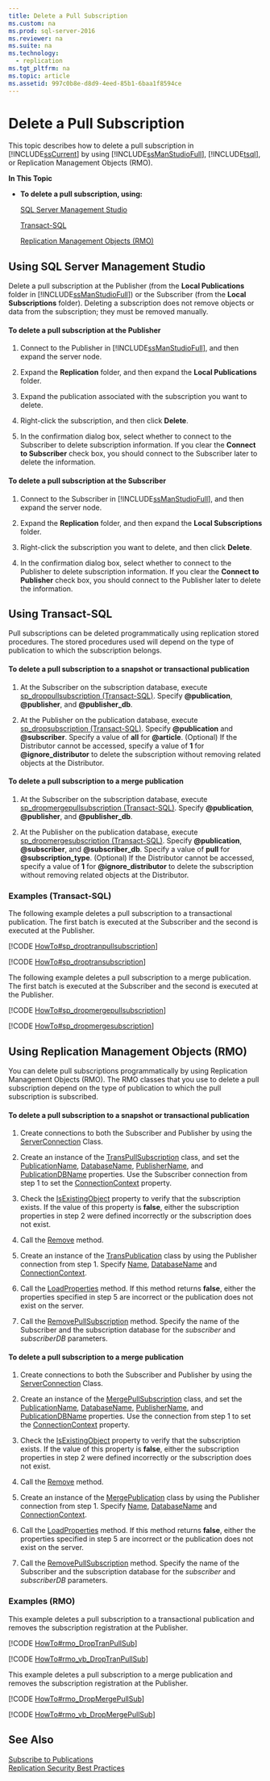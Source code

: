 ```yaml
---
title: Delete a Pull Subscription
ms.custom: na
ms.prod: sql-server-2016
ms.reviewer: na
ms.suite: na
ms.technology: 
  - replication
ms.tgt_pltfrm: na
ms.topic: article
ms.assetid: 997c0b8e-d8d9-4eed-85b1-6baa1f8594ce
---
```

# Delete a Pull Subscription
  This topic describes how to delete a pull subscription in [!INCLUDE[ssCurrent](../../Token\Other/ssCurrent_md.md)] by using [!INCLUDE[ssManStudioFull](../../Token\Other/ssManStudioFull_md.md)], [!INCLUDE[tsql](../../Token\Other/tsql_md.md)], or Replication Management Objects \(RMO\).  
  
 **In This Topic**  
  
-   **To delete a pull subscription, using:**  
  
     [SQL Server Management Studio](#SSMSProcedure)  
  
     [Transact\-SQL](#TsqlProcedure)  
  
     [Replication Management Objects \(RMO\)](#RMOProcedure)  
  
##  <a name="SSMSProcedure"></a> Using SQL Server Management Studio  
 Delete a pull subscription at the Publisher \(from the **Local Publications** folder in [!INCLUDE[ssManStudioFull](../../Token\Other/ssManStudioFull_md.md)]\) or the Subscriber \(from the **Local Subscriptions** folder\). Deleting a subscription does not remove objects or data from the subscription; they must be removed manually.  
  
#### To delete a pull subscription at the Publisher  
  
1.  Connect to the Publisher in [!INCLUDE[ssManStudioFull](../../Token\Other/ssManStudioFull_md.md)], and then expand the server node.  
  
2.  Expand the **Replication** folder, and then expand the **Local Publications** folder.  
  
3.  Expand the publication associated with the subscription you want to delete.  
  
4.  Right\-click the subscription, and then click **Delete**.  
  
5.  In the confirmation dialog box, select whether to connect to the Subscriber to delete subscription information. If you clear the **Connect to Subscriber** check box, you should connect to the Subscriber later to delete the information.  
  
#### To delete a pull subscription at the Subscriber  
  
1.  Connect to the Subscriber in [!INCLUDE[ssManStudioFull](../../Token\Other/ssManStudioFull_md.md)], and then expand the server node.  
  
2.  Expand the **Replication** folder, and then expand the **Local Subscriptions** folder.  
  
3.  Right\-click the subscription you want to delete, and then click **Delete**.  
  
4.  In the confirmation dialog box, select whether to connect to the Publisher to delete subscription information. If you clear the **Connect to Publisher** check box, you should connect to the Publisher later to delete the information.  
  
##  <a name="TsqlProcedure"></a> Using Transact\-SQL  
 Pull subscriptions can be deleted programmatically using replication stored procedures. The stored procedures used will depend on the type of publication to which the subscription belongs.  
  
#### To delete a pull subscription to a snapshot or transactional publication  
  
1.  At the Subscriber on the subscription database, execute [sp_droppullsubscription &#40;Transact-SQL&#41;](../Topic/sp_droppullsubscription%20\(Transact-SQL\).md). Specify **@publication**, **@publisher**, and **@publisher\_db**.  
  
2.  At the Publisher on the publication database, execute [sp_dropsubscription &#40;Transact-SQL&#41;](../Topic/sp_dropsubscription%20\(Transact-SQL\).md). Specify **@publication** and **@subscriber**. Specify a value of **all** for **@article**. \(Optional\) If the Distributor cannot be accessed, specify a value of **1** for **@ignore\_distributor** to delete the subscription without removing related objects at the Distributor.  
  
#### To delete a pull subscription to a merge publication  
  
1.  At the Subscriber on the subscription database, execute [sp_dropmergepullsubscription &#40;Transact-SQL&#41;](../Topic/sp_dropmergepullsubscription%20\(Transact-SQL\).md). Specify **@publication**, **@publisher**, and **@publisher\_db**.  
  
2.  At the Publisher on the publication database, execute [sp_dropmergesubscription &#40;Transact-SQL&#41;](../Topic/sp_dropmergesubscription%20\(Transact-SQL\).md). Specify **@publication**, **@subscriber**, and **@subscriber\_db**. Specify a value of **pull** for **@subscription\_type**. \(Optional\) If the Distributor cannot be accessed, specify a value of **1** for **@ignore\_distributor** to delete the subscription without removing related objects at the Distributor.  
  
###  <a name="TsqlExample"></a> Examples \(Transact\-SQL\)  
 The following example deletes a pull subscription to a transactional publication. The first batch is executed at the Subscriber and the second is executed at the Publisher.  
  
 [!CODE [HowTo#sp_droptranpullsubscription](../CodeSnippet/SQL15/replication/howto#sp_droptranpullsubscription)]  
  
 [!CODE [HowTo#sp_droptransubscription](../CodeSnippet/SQL15/replication/howto#sp_droptransubscription)]  
  
 The following example deletes a pull subscription to a merge publication. The first batch is executed at the Subscriber and the second is executed at the Publisher.  
  
 [!CODE [HowTo#sp_dropmergepullsubscription](../CodeSnippet/SQL15/replication/howto#sp_dropmergepullsubscription)]  
  
 [!CODE [HowTo#sp_dropmergesubscription](../CodeSnippet/SQL15/replication/howto#sp_dropmergesubscription)]  
  
##  <a name="RMOProcedure"></a> Using Replication Management Objects \(RMO\)  
 You can delete pull subscriptions programmatically by using Replication Management Objects \(RMO\). The RMO classes that you use to delete a pull subscription depend on the type of publication to which the pull subscription is subscribed.  
  
#### To delete a pull subscription to a snapshot or transactional publication  
  
1.  Create connections to both the Subscriber and Publisher by using the [ServerConnection](assetId:///T:Microsoft.SqlServer.Management.Common.ServerConnection) Class.  
  
2.  Create an instance of the [TransPullSubscription](assetId:///T:Microsoft.SqlServer.Replication.TransPullSubscription) class, and set the [PublicationName](assetId:///P:Microsoft.SqlServer.Replication.PullSubscription.PublicationName), [DatabaseName](assetId:///P:Microsoft.SqlServer.Replication.PullSubscription.DatabaseName), [PublisherName](assetId:///P:Microsoft.SqlServer.Replication.PullSubscription.PublisherName), and [PublicationDBName](assetId:///P:Microsoft.SqlServer.Replication.PullSubscription.PublicationDBName) properties. Use the Subscriber connection from step 1 to set the [ConnectionContext](assetId:///P:Microsoft.SqlServer.Replication.ReplicationObject.ConnectionContext) property.  
  
3.  Check the [IsExistingObject](assetId:///P:Microsoft.SqlServer.Replication.ReplicationObject.IsExistingObject) property to verify that the subscription exists. If the value of this property is **false**, either the subscription properties in step 2 were defined incorrectly or the subscription does not exist.  
  
4.  Call the [Remove](assetId:///M:Microsoft.SqlServer.Replication.PullSubscription.Remove) method.  
  
5.  Create an instance of the [TransPublication](assetId:///T:Microsoft.SqlServer.Replication.TransPublication) class by using the Publisher connection from step 1. Specify [Name](assetId:///P:Microsoft.SqlServer.Replication.Publication.Name), [DatabaseName](assetId:///P:Microsoft.SqlServer.Replication.Publication.DatabaseName) and [ConnectionContext](assetId:///P:Microsoft.SqlServer.Replication.ReplicationObject.ConnectionContext).  
  
6.  Call the [LoadProperties](assetId:///M:Microsoft.SqlServer.Replication.ReplicationObject.LoadProperties) method. If this method returns **false**, either the properties specified in step 5 are incorrect or the publication does not exist on the server.  
  
7.  Call the [RemovePullSubscription](assetId:///M:Microsoft.SqlServer.Replication.TransPublication.RemovePullSubscription(System.String,System.String)) method. Specify the name of the Subscriber and the subscription database for the *subscriber* and *subscriberDB* parameters.  
  
#### To delete a pull subscription to a merge publication  
  
1.  Create connections to both the Subscriber and Publisher by using the [ServerConnection](assetId:///T:Microsoft.SqlServer.Management.Common.ServerConnection) Class.  
  
2.  Create an instance of the [MergePullSubscription](assetId:///T:Microsoft.SqlServer.Replication.MergePullSubscription) class, and set the [PublicationName](assetId:///P:Microsoft.SqlServer.Replication.PullSubscription.PublicationName), [DatabaseName](assetId:///P:Microsoft.SqlServer.Replication.PullSubscription.DatabaseName), [PublisherName](assetId:///P:Microsoft.SqlServer.Replication.PullSubscription.PublisherName), and [PublicationDBName](assetId:///P:Microsoft.SqlServer.Replication.PullSubscription.PublicationDBName) properties. Use the connection from step 1 to set the [ConnectionContext](assetId:///P:Microsoft.SqlServer.Replication.ReplicationObject.ConnectionContext) property.  
  
3.  Check the [IsExistingObject](assetId:///P:Microsoft.SqlServer.Replication.ReplicationObject.IsExistingObject) property to verify that the subscription exists. If the value of this property is **false**, either the subscription properties in step 2 were defined incorrectly or the subscription does not exist.  
  
4.  Call the [Remove](assetId:///M:Microsoft.SqlServer.Replication.PullSubscription.Remove) method.  
  
5.  Create an instance of the [MergePublication](assetId:///T:Microsoft.SqlServer.Replication.MergePublication) class by using the Publisher connection from step 1. Specify [Name](assetId:///P:Microsoft.SqlServer.Replication.Publication.Name), [DatabaseName](assetId:///P:Microsoft.SqlServer.Replication.Publication.DatabaseName) and [ConnectionContext](assetId:///P:Microsoft.SqlServer.Replication.ReplicationObject.ConnectionContext).  
  
6.  Call the [LoadProperties](assetId:///M:Microsoft.SqlServer.Replication.ReplicationObject.LoadProperties) method. If this method returns **false**, either the properties specified in step 5 are incorrect or the publication does not exist on the server.  
  
7.  Call the [RemovePullSubscription](assetId:///M:Microsoft.SqlServer.Replication.MergePublication.RemovePullSubscription(System.String,System.String)) method. Specify the name of the Subscriber and the subscription database for the *subscriber* and *subscriberDB* parameters.  
  
###  <a name="PShellExample"></a> Examples \(RMO\)  
 This example deletes a pull subscription to a transactional publication and removes the subscription registration at the Publisher.  
  
 [!CODE [HowTo#rmo_DropTranPullSub](../CodeSnippet/SQL15/replication/howto#rmo_droptranpullsub)]  
  
 [!CODE [HowTo#rmo_vb_DropTranPullSub](../CodeSnippet/SQL15/replication/howto#rmo_vb_droptranpullsub)]  
  
 This example deletes a pull subscription to a merge publication and removes the subscription registration at the Publisher.  
  
 [!CODE [HowTo#rmo_DropMergePullSub](../CodeSnippet/SQL15/replication/howto#rmo_dropmergepullsub)]  
  
 [!CODE [HowTo#rmo_vb_DropMergePullSub](../CodeSnippet/SQL15/replication/howto#rmo_vb_dropmergepullsub)]  
  
## See Also  
 [Subscribe to Publications](../../Topics\TopicNameNotContainA/Subscribe-to-Publications.md)   
 [Replication Security Best Practices](../../Topics\TopicNameNotContainA/Replication-Security-Best-Practices.md)  
  
  